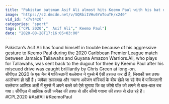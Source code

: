 ```yaml
---
title: "Pakistan batsman Asif Ali almost hits Keemo Paul with his bat during a CPL Match \u0935\u0928\u0907\u0902\u0921\u093f\u092f\u093e \u0939\u093f\u0902\u0926\u0940"
image: "https://s2.dmcdn.net/v/SQRbi1VHu6YoTouTH/x240"
vid_id: "x7vt4z0"
categories: "sport"
tags: ["CPL 2020","  Asif Ali"," Keemo Paul"]
date: "2020-08-28T17:16:05+03:00"
---
```

Pakistan’s Asif Ali has found himself in trouble because of his aggressive gesture to Keemo Paul during the 2020 Caribbean Premier League match between Jamaica Tallawahs and Guyana Amazon Warriors.Ali, who plays for Tallawahs, was sent back to the dugout for three by Keemo Paul after his miscued drive was caught brilliantly by Chris Green at long-on.   <br>सीपीएल 2020 के एक मैच में पाकिस्तानी बल्लेबाज ने गुस्से में ऐसी हरकत कर दी है, जिसकी सब तरफ आलोचना हो रही है। जमैका तल्लावाह और गयाना अमेजन वॉरियर्स के बीच खेले जा रहे मैच में पाकिस्तानी बल्लेबाज आसिफ अली में गुस्से में अपने बल्ले को ऐसे घुमाया कि वह कीमो पॉल को लगने से बाल-बाल बच गया। सीपीएल में आसिफ अली जमैका की तरफ से और कीमो गयाना की तरफ से खेल रहे हैं।  <br>#CPL2020  #AsifAli #KeemoPaul
